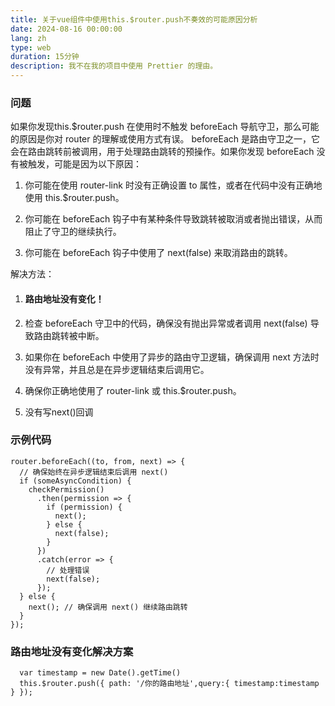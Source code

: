 ```yaml
---
title: 关于vue组件中使用this.$router.push不奏效的可能原因分析
date: 2024-08-16 00:00:00
lang: zh
type: web
duration: 15分钟
description: 我不在我的项目中使用 Prettier 的理由。
---
```


### 问题
如果你发现this.$router.push 在使用时不触发 beforeEach 导航守卫，那么可能的原因是你对 router 的理解或使用方式有误。
beforeEach 是路由守卫之一，它会在路由跳转前被调用，用于处理路由跳转的预操作。如果你发现 beforeEach 没有被触发，可能是因为以下原因：
1. 你可能在使用 router-link 时没有正确设置 to 属性，或者在代码中没有正确地使用 this.$router.push。

2. 你可能在 beforeEach 钩子中有某种条件导致跳转被取消或者抛出错误，从而阻止了守卫的继续执行。

3. 你可能在 beforeEach 钩子中使用了 next(false) 来取消路由的跳转。

解决方法：

1. #### 路由地址没有变化！

2. 检查 beforeEach 守卫中的代码，确保没有抛出异常或者调用 next(false) 导致路由跳转被中断。

3. 如果你在 beforeEach 中使用了异步的路由守卫逻辑，确保调用 next 方法时没有异常，并且总是在异步逻辑结束后调用它。
4. 确保你正确地使用了 router-link 或 this.$router.push。
5. 没有写next()回调

### 示例代码
```
router.beforeEach((to, from, next) => {
  // 确保始终在异步逻辑结束后调用 next()
  if (someAsyncCondition) {
    checkPermission()
      .then(permission => {
        if (permission) {
          next();
        } else {
          next(false);
        }
      })
      .catch(error => {
        // 处理错误
        next(false);
      });
  } else {
    next(); // 确保调用 next() 继续路由跳转
  }
});
```
### 路由地址没有变化解决方案
```
  var timestamp = new Date().getTime()
  this.$router.push({ path: '/你的路由地址',query:{ timestamp:timestamp } });
```